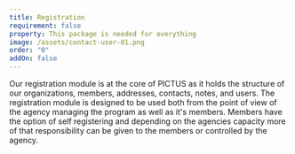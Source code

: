 ```yaml
---
title: Registration
requirement: false
property: This package is needed for everything
image: /assets/contact-user-01.png
order: "0"
addOn: false
---
```

Our registration module is at the core of PICTUS as it holds the structure of our organizations, members, addresses, contacts, notes, and users. The registration module is designed to be used both from the point of view of the agency managing the program as well as it's members. Members have the option of self registering and depending on the agencies capacity more of that responsibility can be given to the members or controlled by the agency.